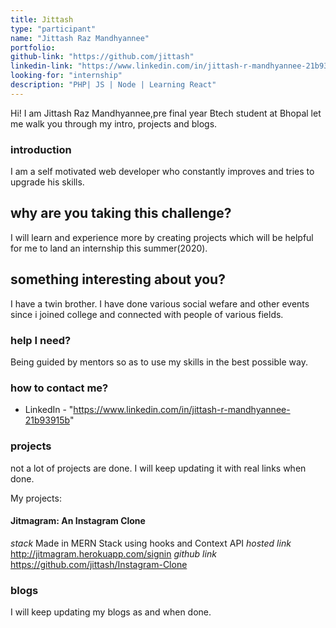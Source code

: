 ```yaml
---
title: Jittash
type: "participant"
name: "Jittash Raz Mandhyannee"
portfolio: 
github-link: "https://github.com/jittash"
linkedin-link: "https://www.linkedin.com/in/jittash-r-mandhyannee-21b93915b"
looking-for: "internship"
description: "PHP| JS | Node | Learning React"
---
```


Hi! I am Jittash Raz Mandhyannee,pre final year Btech student at Bhopal let me walk you through my intro, projects and blogs.

### introduction

I am a self motivated web developer who constantly improves and tries to upgrade his skills.

## why are you taking this challenge?

I will learn and experience more by creating projects which will be helpful for me to land an internship this summer(2020).

## something interesting about you?

I have a twin brother.
I have done various social wefare and other events since i joined college and connected with people of various fields. 

### help I need?

Being guided by mentors so as to use my skills in the best possible way.

### how to contact me?

- LinkedIn - "https://www.linkedin.com/in/jittash-r-mandhyannee-21b93915b"

### projects

not a lot of projects are done. I will keep updating it with real links when done.

My projects:

 #### Jitmagram: An Instagram Clone
 
_stack_ Made in MERN Stack using hooks and Context API
_hosted link_ http://jitmagram.herokuapp.com/signin
_github link_ https://github.com/jittash/Instagram-Clone


### blogs

I will keep updating my blogs as and when done.

